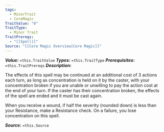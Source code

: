```yaml
---
tags:
  - MinorTrait
  - CoreMagic
TraitValue: "0"
TraitType:
  - Minor Trait
TraitPrereqs:
  - "[[Spell]]"
Source: "[[Core Magic Overview|Core Magic]]"
---
```

***Value:*** `=this.TraitValue`
***Types:*** `=this.TraitType`
***Prerequisites:*** `=this.TraitPrereqs`
***Description:***

The effects of this spell may be continued at an additional cost of 3 actions each turn, as long as concentration is held on it by the caster, with your concentration broken if you are unable or unwilling to pay the action cost at the end of your turn. If the caster has their concentration broken, the effects of the spell are ended and it must be cast again. 

When you receive a wound, if half the severity (rounded down) is less than your Resistance, make a Resistance check. On a failure, you lose concentration on this spell.

***Source:*** `=this.Source`